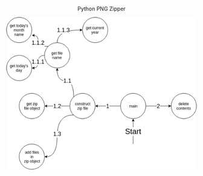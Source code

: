 <p align="center">
  Python PNG Zipper
</p>


<p align="center">
  <img src="https://raw.githubusercontent.com/hacksura/PNG-Python-Zipper/master/state%20.png" alt="State Transition Diagram"></img>
</p>
